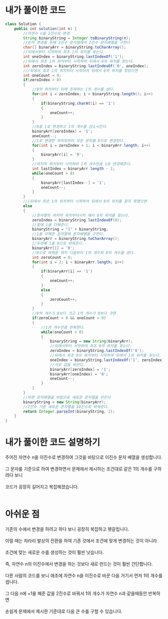 # 내가 풀이한 코드
```java
class Solution {
    public int solution(int n) {
        //자연수 n을 2진수로 변경
        String binaryString = Integer.toBinaryString(n);
        //문자 변경을 위해 2진수 문자열에서 2진수 문자배열을 구한다
        char[] binaryArr = binaryString.toCharArray();
        //뒤에서부터 시작하여 최초 1의 위치를 찾는다.
        int oneIndex = binaryString.lastIndexOf('1');
        //뒤에서 최초 1의 위치부터 시작하여 뒤에서 0의 위치를 찾는다.
        int zeroIndex = binaryString.lastIndexOf('0', oneIndex);
        ///뒤에서 최초 1의 위치부터 시작하여 뒤에서 0의 위치를 찾았으면
        int oneCount = 0;
        if(zeroIndex > 0)
        {
            //0의 위치부터 뒤에 존재하는 1의 개수를 센다.
            for(int i = zeroIndex; i < binaryString.length(); i++)
            {
                if(binaryString.charAt(i) == '1')
                {
                    oneCount++;
                }
            }
            //0을 1로 변경하고 1의 개수를 감소시킨다.
            binaryArr[zeroIndex] = '1';
            oneCount--;
            //1로 변경한 위치뒤부터 모든 문자를 0으로 변경한다.
            for(int i = zeroIndex + 1; i < binaryArr.length; i++)
            {
                binaryArr[i] = '0';
            }
            //마지막 위치부터 시작하여 1의 개수만큼 1로 변경해준다.
            int lastIndex = binaryArr.length - 1;
            while(oneCount > 0)
            {
                binaryArr[lastIndex--] = '1';
                oneCount--;
            }
        }
        ///뒤에서 최초 1의 위치부터 시작하여 뒤에서 0의 위치를 찾지 못했으면
        else
        {
            //문자열의 마지막 위치부터시작 해서 0의 위치를 찾는다.
            zeroIndex = binaryString.lastIndexOf(0);
            //앞에 1을 더해준다.
            binaryString = "1" + binaryString;
            //1을 더해준 문자열에 문자배열을 구한다.
            binaryArr = binaryString.toCharArray();
            //두번째 1을 0으로 바꿔준다.
            binaryArr[1] = '0';
            //0으로 바꿔준 위치 다음부터 1의 개수와 0의 개수를 센다.
            int zeroCount = 0;
            for(int i = 2; i < binaryArr.length; i++)
            {
                if(binaryArr[i] == '1')
                {
                    oneCount++;
                }
                else
                {
                    zeroCount++;
                }
            }
            //0의 개수가 0보다 크고 1의 개수가 0보다 크면
            if(zeroCount > 0 && oneCount > 0)
            {
                //1의 개수만큼 반복한다.
                while(oneCount > 0)
                {
                    binaryString = new String(binaryArr);
                    //뒤에서부터 시작하여 최초 0의 위치를 찾는다.
                    zeroIndex = binaryString.lastIndexOf('0');
                    //뒤에서 최초 0의 위치부터 시작하여 뒤에서 1의 위치를 찾는다.
                    oneIndex = binaryString.lastIndexOf('1', zeroIndex);
                    //서로 값을 바꾼다.
                    binaryArr[zeroIndex] = '1';
                    binaryArr[oneIndex] = '0';
                    oneCount--;
                }
            }
        }
        //바뀐 문자배열을 바탕으로 새로운 문자열을 만든다
        binaryString = new String(binaryArr);
        //2진수 기준 새로운 문자열을 10진수로 바꿔준다.
        return Integer.parseInt(binaryString, 2);
    }
}
```

# 내가 풀이한 코드 설명하기

주어진 자연수 n을 이진수로 변경하여 그것을 바탕으로 이진수 문자 배열을 생성합니다.<br><br>
그 문자를 기준으로 하여 변경하면서 문제에서 제시하는 조건대로 같은 1의 개수를 구하려다 보니<br><br>
코드가 굉장히 길어지고 복잡해졌습니다.<br><br>

# 아쉬운 점
기존의 수에서 변경을 하려고 하다 보니 굉장히 복잡하고 헷갈립니다.<br><br>
이럴 때는 차라리 발상의 전환을 하여 기존 것에서 조건에 맞게 변경하는 것이 아니라<br><br>
조건에 맞는 새로운 수를 생성하는 것이 훨씬 낫습니다.<br><br>
즉, 자연수 n의 이진수에서 변경을 하는 것보다 새로 만드는 것이 훨씬 간단합니다.<br><br>
다른 사람의 코드를 보니 애초에 자연수 n을 이진수로 바꾼 다음 거기서 먼저 1의 개수를 셉니다.<br><br>
그 다음 n에 +1을 해준 값을 2진수로 바꿔서 1의 개수가 자연수 n과 같을때동안 반복하면<br><br>
손쉽게 문제에서 제시한 기준대로 다음 큰 수를 구할 수 있습니다.
